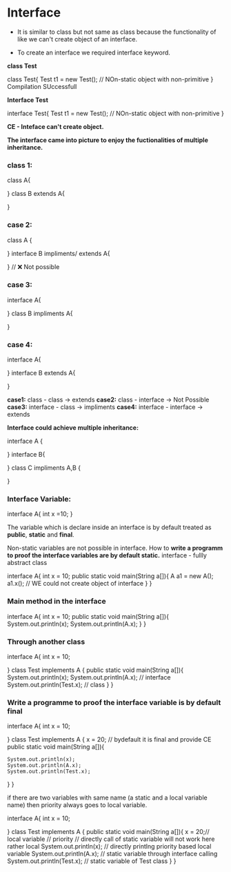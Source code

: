 # Interface

- It is similar to class but not same as class because the functionality of like we can't create object of an interface.

- To create an interface we required interface keyword.


**class Test**

class Test{
    Test t1 = new Test();
    // NOn-static object with non-primitive
}
Compilation SUccessfull

**Interface Test**

interface Test{
    Test t1 = new Test();
    // NOn-static object with non-primitive
}

**CE - Inteface can't create object.**

**The interface came into picture to enjoy the fuctionalities of multiple inheritance.**

### class 1:

class A{

}
class B extends A{

} 

### case 2:

class A {

}
interface B impliments/ extends A{

} // ❌ Not possible

### case 3:
interface A{

}
class B impliments A{

}

### case 4:
interface A{

}
interface B extends A{

}

**case1:** class - class -> extends 
**case2:** class - interface -> Not Possible 
**case3:** interface - class -> impliments
**case4:** interface - interface -> extends 


**Interface could achieve multiple inheritance:**

interface A
{

}
interface B{

}
class C impliments A,B {

}


### Interface Variable:

interface A{
    int x =10;
}


The variable which is declare inside an interface is by default treated as **public**, **static** and **final**.

Non-static variables are not possible in interface.
How to
**write a programm to proof the interface variables are by default static.**
interface - fullly abstract class

interface A{
    int x = 10;
    public static void main(String a[]){
        A a1 = new A();
        a1.x(); // WE could not create object of interface
    }
}

### Main method in the interface
interface A{
    int x = 10;
    public static void main(String a[]){
        System.out.println(x);
        System.out.println(A.x);
    }
}

### Through another class
interface A{
        int x = 10;

}
class Test implements A {
public static void main(String a[]){
        System.out.println(x);
        System.out.println(A.x); // interface 
        System.out.println(Test.x); // class
    }
}

### Write a programme to proof the interface variable is by default final
interface A{
    int x = 10;

}
class Test implements A {
     x = 20; // bydefault it is final and provide CE
public static void main(String a[]){
   
    System.out.println(x);
    System.out.println(A.x);
    System.out.println(Test.x);
}
}

if there are two variables with same name (a static and a local variable name) then priority always goes to local variable.

interface A{
    int x = 10;

}
class Test implements A {
public static void main(String a[]){
    x = 20;// local variable // priority // directly call of static variable will not work here rather local
    System.out.println(x); // directly printlng priority based local variable
    System.out.println(A.x); // static variable through interface calling
    System.out.println(Test.x); // static variable of Test class
}
}
